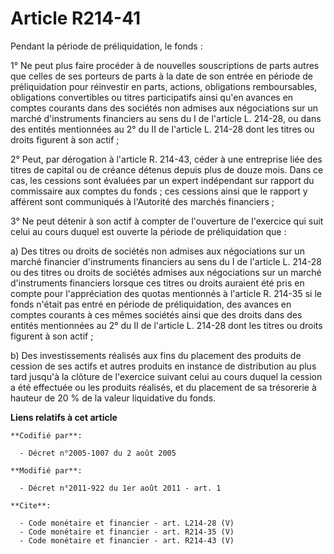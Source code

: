 # Article R214-41

Pendant la période de préliquidation, le fonds : 

1° Ne peut plus faire procéder à de nouvelles souscriptions de parts autres que celles de ses porteurs de parts à la date de
son entrée en période de préliquidation pour réinvestir en parts, actions, obligations remboursables, obligations
convertibles ou titres participatifs ainsi qu'en avances en comptes courants dans des sociétés non admises aux négociations
sur un marché d'instruments financiers au sens du I de l'article L. 214-28, ou dans des entités mentionnées au 2° du II de
l'article L. 214-28 dont les titres ou droits figurent à son actif ; 

2° Peut, par dérogation à l'article R. 214-43, céder à une entreprise liée des titres de capital ou de créance détenus depuis
plus de douze mois. Dans ce cas, les cessions sont évaluées par un expert indépendant sur rapport du commissaire aux comptes
du fonds ; ces cessions ainsi que le rapport y afférent sont communiqués à l'Autorité des marchés financiers ; 

3° Ne peut détenir à son actif à compter de l'ouverture de l'exercice qui suit celui au cours duquel est ouverte la période
de préliquidation que : 

a) Des titres ou droits de sociétés non admises aux négociations sur un marché financier d'instruments financiers au sens du
I de l'article L. 214-28 ou des titres ou droits de sociétés admises aux négociations sur un marché d'instruments financiers
lorsque ces titres ou droits auraient été pris en compte pour l'appréciation des quotas mentionnés à l'article R. 214-35 si
le fonds n'était pas entré en période de préliquidation, des avances en comptes courants à ces mêmes sociétés ainsi que des
droits dans des entités mentionnées au 2° du II de l'article L. 214-28 dont les titres ou droits figurent à son actif ; 

b) Des investissements réalisés aux fins du placement des produits de cession de ses actifs et autres produits en instance de
distribution au plus tard jusqu'à la clôture de l'exercice suivant celui au cours duquel la cession a été effectuée ou les
produits réalisés, et du placement de sa trésorerie à hauteur de 20 % de la valeur liquidative du fonds.

**Liens relatifs à cet article**

	**Codifié par**:

	  - Décret n°2005-1007 du 2 août 2005

	**Modifié par**:

	  - Décret n°2011-922 du 1er août 2011 - art. 1

	**Cite**:

	  - Code monétaire et financier - art. L214-28 (V)
	  - Code monétaire et financier - art. R214-35 (V)
	  - Code monétaire et financier - art. R214-43 (V)

